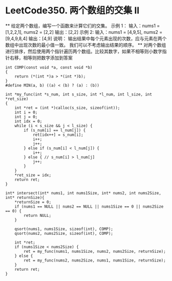 # LeetCode350. 两个数组的交集 II
**
给定两个数组，编写一个函数来计算它们的交集。
示例 1：
输入：nums1 = [1,2,2,1], nums2 = [2,2]
输出：[2,2]
示例 2:
输入：nums1 = [4,9,5], nums2 = [9,4,9,8,4]
输出：[4,9]
说明：
输出结果中每个元素出现的次数，应与元素在两个数组中出现次数的最小值一致。
我们可以不考虑输出结果的顺序。
**
对两个数组进行排序，然后使用两个指针遍历两个数组。比较其数字，如果不相等则小数字指针右移，相等则把数字添加到答案
```
int COMP(const void *a, const void *b)
{
    return (*(int *)a > *(int *)b);
}
#define MIN(a, b) ((a) < (b) ? (a) : (b))

int *my_func(int *s_num, int s_size, int *l_num, int l_size, int *ret_size)
{
    int *ret = (int *)calloc(s_size, sizeof(int));
    int i = 0;
    int j = 0;
    int idx = 0;
    while (i < s_size && j < l_size) {
        if (s_num[i] == l_num[j]) {
            ret[idx++] = s_num[i];
            i++;
            j++;
        } else if (s_num[i] < l_num[j]) {
            i++;
        } else { // s_num[i] > l_num[j]
            j++;
        }
    }
    *ret_size = idx;
    return ret;
}

int* intersect(int* nums1, int nums1Size, int* nums2, int nums2Size, int* returnSize){
    *returnSize = 0;
    if (nums1 == NULL || nums2 == NULL || nums1Size == 0 || nums2Size == 0) {
        return NULL;
    }

    qsort(nums1, nums1Size, sizeof(int), COMP);
    qsort(nums2, nums2Size, sizeof(int), COMP);

    int *ret;
    if (nums1Size < nums2Size) {
        ret = my_func(nums1, nums1Size, nums2, nums2Size, returnSize);
    } else {
        ret = my_func(nums2, nums2Size, nums1, nums1Size, returnSize);
    }
    return ret;
}
```